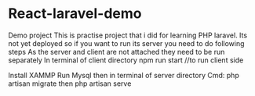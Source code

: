 # React-laravel-demo
Demo project
This is practise project that i did for learning PHP laravel.
Its not yet deployed
so if you want to run its server you need to do following steps
As the server and client are not attached they need to be run separately
In terminal of client directory
npm run start   //to run client side

Install XAMMP
Run Mysql 
then in terminal of server directory
Cmd: php artisan migrate
then
php artisan serve

